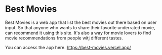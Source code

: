 # Best Movies

Best Movies is a web app that list the best movies out there based on user input. So that anyone who wants to share their favorite underrated movie, can recommend it using this site. It's also a way for movie lovers to find movie recommendations from people witj different tastes.

You can access the app here: https://best-movies.vercel.app/


